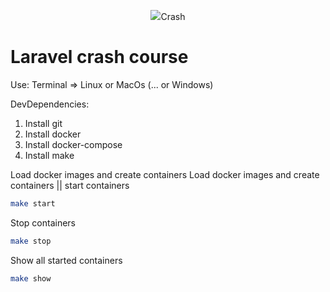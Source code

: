 <p align="center"><img src="https://laravel.com/assets/img/components/logo-laravel.svg">Crash</p>

# Laravel crash course

Use:
Terminal => Linux or MacOs (... or Windows)

DevDependencies:
1. Install git
2. Install docker
3. Install docker-compose
4. Install make

Load docker images and create containers
Load docker images and create containers || start containers
```bash
make start
```

Stop containers
```bash
make stop
```

Show all started containers
```bash
make show